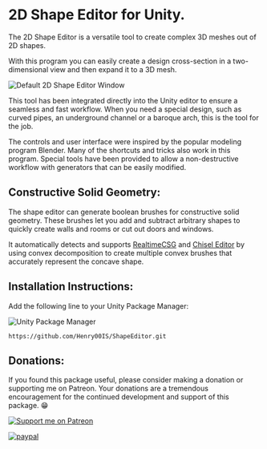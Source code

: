 # 2D Shape Editor for Unity.

The 2D Shape Editor is a versatile tool to create complex 3D meshes out of 2D shapes.

With this program you can easily create a design cross-section in a two-dimensional view and then expand it to a 3D mesh.

![Default 2D Shape Editor Window](https://github.com/Henry00IS/ShapeEditor/wiki/images/home/default-window.png)

This tool has been integrated directly into the Unity editor to ensure a seamless and fast workflow. When you need a special design, such as curved pipes, an underground channel or a baroque arch, this is the tool for the job.

The controls and user interface were inspired by the popular modeling program Blender. Many of the shortcuts and tricks also work in this program. Special tools have been provided to allow a non-destructive workflow with generators that can be easily modified.

## Constructive Solid Geometry:

The shape editor can generate boolean brushes for constructive solid geometry. These brushes let you add and subtract arbitrary shapes to quickly create walls and rooms or cut out doors and windows.

It automatically detects and supports [RealtimeCSG](https://github.com/LogicalError/realtime-CSG-for-unity) and [Chisel Editor](https://github.com/RadicalCSG/Chisel.Prototype) by using convex decomposition to create multiple convex brushes that accurately represent the concave shape.

## Installation Instructions:

Add the following line to your Unity Package Manager:

![Unity Package Manager](https://user-images.githubusercontent.com/7905726/84954483-c82ba100-b0f5-11ea-9cd0-1cdc24ef2660.png)

`https://github.com/Henry00IS/ShapeEditor.git`

## Donations:

If you found this package useful, please consider making a donation or supporting me on Patreon. Your donations are a tremendous encouragement for the continued development and support of this package. 😁

[![Support me on Patreon](https://img.shields.io/endpoint.svg?url=https%3A%2F%2Fshieldsio-patreon.vercel.app%2Fapi%3Fusername%3Dhenrydejongh%26type%3Dpatrons&style=for-the-badge)](https://patreon.com/henrydejongh)

[![paypal](https://www.paypalobjects.com/en_US/i/btn/btn_donateCC_LG.gif)](https://paypal.me/henrydejongh)
